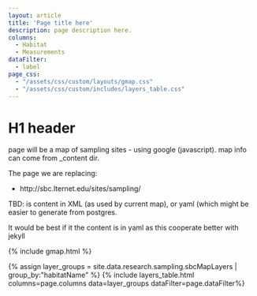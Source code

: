 ```yaml
---
layout: article
title: 'Page title here'
description: page description here.
columns:
  - Habitat
  - Measurements
dataFilter:
  - label
page_css:
  - "/assets/css/custom/layouts/gmap.css"
  - "/assets/css/custom/includes/layers_table.css"
---
```


<h1>H1 header</h1>

<p>page will be a map of sampling sites - using google (javascript). map info can come from _content dir.  </p>


<p>The page we are replacing:
<ul>
<li>http://sbc.lternet.edu/sites/sampling/</li>
</ul>
<p>TBD: is content in XML (as used by current map), or yaml (which might be easier to generate from postgres. </p>
<p>It would be best if it the content is in yaml as this cooperate better with jekyll</p>

{% include gmap.html %}


{% assign layer_groups = site.data.research.sampling.sbcMapLayers | group_by:"habitatName" %}
{% include layers_table.html columns=page.columns data=layer_groups dataFilter=page.dataFilter%}


<!-- Current API is just for development, need a new key -->
<script src="/assets/js/gmap.js"/>
<script async defer
src="https://maps.googleapis.com/maps/api/js?key=YOUR_API_KEY&callback=initMap">
</script>